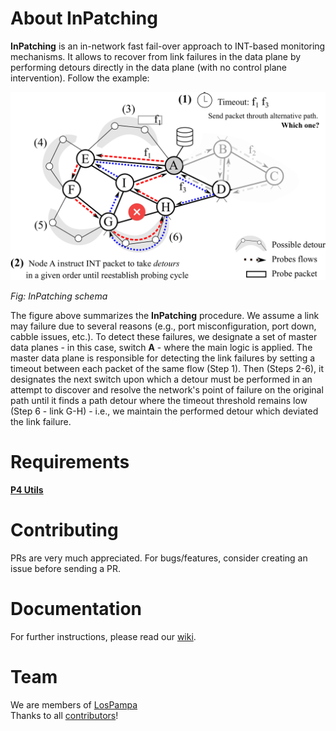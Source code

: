 # About InPatching
**InPatching** is an in-network fast fail-over approach to INT-based monitoring mechanisms. It allows to recover from link failures in the data plane by performing detours directly in the data plane (with no control plane intervention). Follow the example:

<p>
  <!--- comentario: ![topology](resources/icc23-overview2-1.png "topology") --->
  <img src="resources/icc23-overview2-1.png" alt="drawing" style="width:700px;"/>
</p>
<p>
    <em>Fig: InPatching schema</em>
</p>

The figure above summarizes the **InPatching** procedure. We assume a link may failure due to several reasons (e.g., port misconfiguration, port down, cabble issues, etc.). To detect these failures, we designate a set of master data planes - in this case, switch **A** - where the main logic is applied. The master data plane is responsible for detecting the link failures by setting a timeout between each packet of the same flow (Step 1).  Then (Steps 2-6), it designates the next switch upon which a detour must be performed in an attempt to discover and resolve the network's point of failure on the original path until it finds a path detour where the timeout threshold remains low (Step 6 - link G-H) - i.e., we maintain the performed detour which deviated the link failure.

# Requirements
[**P4 Utils**](https://github.com/nsg-ethz/p4-utils)

# Contributing
PRs are very much appreciated. For bugs/features, consider creating an issue before sending a PR.

# Documentation
For further instructions, please read our [wiki](https://github.com/arielgoes/InPatching/wiki).

# Team
We are members of [LosPampa](https://lospampa.com/)\
Thanks to all [contributors](https://github.com/arielgoes/InPatching/graphs/contributors)!
